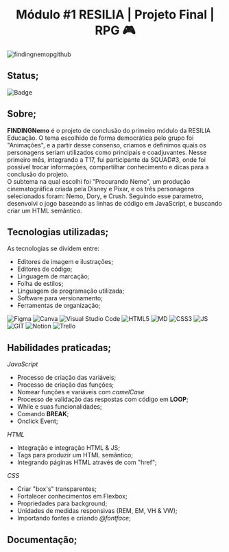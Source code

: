 <h1 align="center"> Módulo #1 RESILIA | Projeto Final | RPG 🎮 </h1> 

![findingnemopgithub](https://user-images.githubusercontent.com/101408372/164953370-a82786dc-17ea-4f7c-a4f5-f1953aecbb53.png) <br>

## Status; <br> 
![Badge](https://img.shields.io/website?down_message=offline&label=status&style=for-the-badge&up_color=g&up_message=concluido&url=https%3A%2F%2Fytallobruno.github.io%2Fprojetofinalmodulo1resilia%2F)


## Sobre; <br>
**FINDINGNemo** é o projeto de conclusão do primeiro módulo da RESILIA Educação. O tema escolhido de forma democrática pelo grupo foi "Animações", e a partir desse consenso, criamos e definimos quais os personagens seriam utilizados como principais e coadjuvantes. Nesse primeiro mês, integrando a T17, fui participante da SQUAD#3, onde foi possível trocar informações, compartilhar conhecimento e dicas para a conclusão do projeto. <br>
O subtema na qual escolhi foi "Procurando Nemo", um produção cinematográfica criada pela Disney e Pixar, e os três personagens selecionados foram: Nemo, Dory, e Crush. Seguindo esse parametro, desenvolvi o jogo baseando as linhas de código em JavaScript, e buscando criar um HTML semântico. <br>

## Tecnologias utilizadas; <br> 
As tecnologias se dividem entre: <br>
- Editores de imagem e ilustrações; <br>
- Editores de código;
- Linguagem de marcação; <br>
- Folha de estilos; <br>
- Linguagem de programação utilizada;
- Software para versionamento; <br>
- Ferramentas de organização; <br>

![Figma](https://img.shields.io/badge/figma-%23F24E1E.svg?style=for-the-badge&logo=figma&logoColor=white)
![Canva](https://img.shields.io/badge/Canva-%2300C4CC.svg?style=for-the-badge&logo=Canva&logoColor=white)
![Visual Studio Code](https://img.shields.io/badge/Visual%20Studio%20Code-0078d7.svg?style=for-the-badge&logo=visual-studio-code&logoColor=white)
![HTML5](https://img.shields.io/badge/HTML5-E34F26?style=for-the-badge&logo=html5&logoColor=white)
![MD](https://img.shields.io/badge/Markdown-000000?style=for-the-badge&logo=markdown&logoColor=white)
![CSS3](https://img.shields.io/badge/CSS3-1572B6?style=for-the-badge&logo=css3&logoColor=white)
![JS](https://img.shields.io/badge/JavaScript-F7DF1E?style=for-the-badge&logo=javascript&logoColor=black)
![GIT](https://img.shields.io/badge/Git-E34F26?style=for-the-badge&logo=git&logoColor=white) 
![Notion](https://img.shields.io/badge/Notion-%23000000.svg?style=for-the-badge&logo=notion&logoColor=white)
![Trello](https://img.shields.io/badge/Trello-%23026AA7.svg?style=for-the-badge&logo=Trello&logoColor=white)
<br>

## Habilidades praticadas; <br>
*JavaScript* <br>
- Processo de criação das variáveis;
- Processo de criação das funções;
- Nomear funções e variáveis com *camelCase*
- Processo de validação das respostas com código em **LOOP**;
- While e suas funcionalidades;
- Comando **BREAK**; <br>
- Onclick Event;

*HTML* <br>
- Integração e integração HTML & JS;
- Tags para produzir um HTML semântico;
- Integrando páginas HTML através de <a> com "href";
  
*CSS* <br>
- Criar "box's" transparentes; 
- Fortalecer conhecimentos em Flexbox;
- Propriedades para background;
- Unidades de medidas responsivas (REM, EM, VH & VW);
- Importando fontes e criando *@fontface*;
  
 ## Documentação; 
  
  

